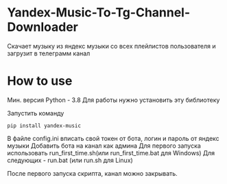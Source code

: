 # Yandex-Music-To-Tg-Channel-Downloader
Скачает музыку из яндекс музыки со всех плейлистов пользователя и загрузит в телеграмм канал

# How to use
Мин. версия Python - 3.8
Для работы нужно установить эту библиотеку

Запустить команду 

```pip install yandex-music```

В файле config.ini вписать свой токен от бота, логин и пароль от яндекс музыки
Добавить бота на канал как админа
Для первого запуска использовать run_first_time.sh(или run_first_time.bat для Windows)
Для следующих - run.bat (или run.sh для Linux)

 После первого запуска скрипта, канал можно закрывать.
 
